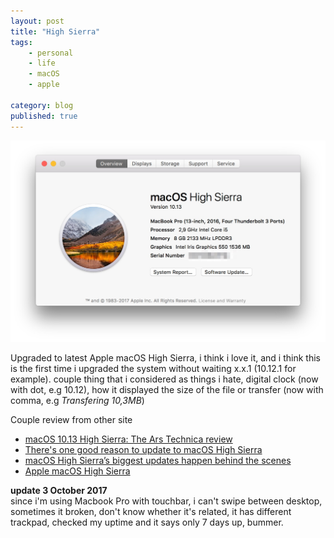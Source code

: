 ```yaml
---
layout: post
title: "High Sierra"
tags: 
    - personal
    - life
    - macOS
    - apple

category: blog
published: true
---
```


![](/images/posts/high-sierra.jpg)

Upgraded to latest Apple macOS High Sierra, i think i love it, and i think this is the first time i upgraded the system without waiting x.x.1 (10.12.1 for example). couple thing that i considered as things i hate, digital clock (now with dot, e.g 10.12), how it displayed the size of the file or transfer (now with comma, e.g _Transfering 10,3MB_)

Couple review from other site
- [macOS 10.13 High Sierra: The Ars Technica review](https://arstechnica.com/gadgets/2017/09/macos-10-13-high-sierra-the-ars-technica-review/)
- [There's one good reason to update to macOS High Sierra](https://www.theverge.com/2017/9/25/16352736/macos-high-sierra-review-safari-autoplay-blocking)
- [macOS High Sierra’s biggest updates happen behind the scenes](https://techcrunch.com/2017/09/25/macos-high-sierra-is-an-infrastructural-update/)
- [Apple macOS High Sierra](http://www.trustedreviews.com/reviews/apple-macos-high-sierra)

**update 3 October 2017**    
since i'm using Macbook Pro with touchbar, i can't swipe between desktop, sometimes it broken, don't know whether it's related, it has different trackpad, checked my uptime and it says only 7 days up, bummer.

